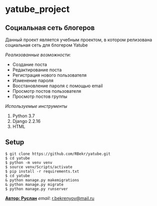 # yatube_project
## **Социальная сеть блогеров**

Данный проект является учебным проектом, в котором релизована социальная сеть для блогером Yatube

_Реализованные возможности:_

+ Создание поста
+ Редактирование поста
+ Регистрация нового пользователя
+ Изменение пароля
+ Восстановление пароля с помощью email
+ Просмотр постов пользователя
+ Просмотр постов группы

_Используемые инструменты_

1. Python 3.7
2. Django 2.2.16
3. HTML

## Setup
```
$ git clone https://github.com/RBekr/yatube.git
$ cd yatube
$ python -m venv venv
$ source venv/Scripts/activate
$ pip install -r requirements.txt
$ cd yatube
& python manage.py makemigrations
& python manage.py migrate
$ python manage.py runserver
```
[__Автор: Руслан__](https://github.com/RBekr)
_email_: r.bekrenyov@mail.ru
